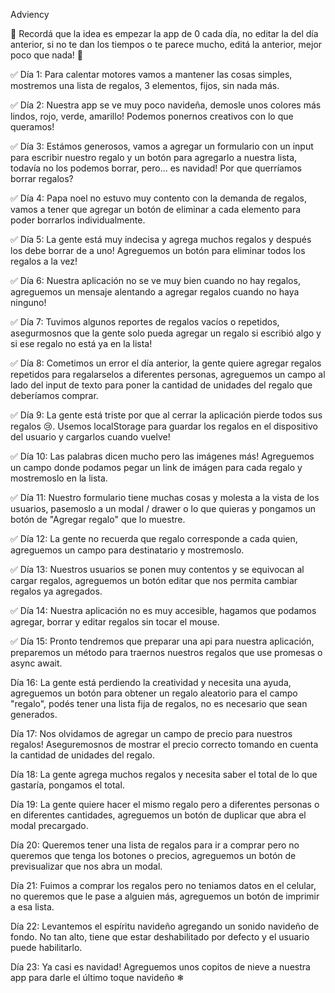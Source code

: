 Adviency

🔔 Recordá que la idea es empezar la app de 0 cada día, no editar la del día anterior, si no te dan los tiempos o te parece mucho, editá la anterior, mejor poco que nada! 🔔


✅ Día 1: Para calentar motores vamos a mantener las cosas simples, mostremos una lista de regalos, 3 elementos, fijos, sin nada más.

✅ Día 2: Nuestra app se ve muy poco navideña, demosle unos colores más lindos, rojo, verde, amarillo! Podemos ponernos creativos con lo que queramos!

✅ Día 3: Estámos generosos, vamos a agregar un formulario con un input para escribir nuestro regalo y un botón para agregarlo a nuestra lista, todavía no los podemos borrar, pero... es navidad! Por que querríamos borrar regalos?

✅ Día 4: Papa noel no estuvo muy contento con la demanda de regalos, vamos a tener que agregar un botón de eliminar a cada elemento para poder borrarlos individualmente.

✅ Día 5: La gente está muy indecisa y agrega muchos regalos y después los debe borrar de a uno! Agreguemos un botón para eliminar todos los regalos a la vez!

✅ Día 6: Nuestra aplicación no se ve muy bien cuando no hay regalos, agreguemos un mensaje alentando a agregar regalos cuando no haya ninguno!

✅ Día 7: Tuvimos algunos reportes de regalos vacíos o repetidos, asegurmosnos que la gente solo pueda agregar un regalo si escribió algo y si ese regalo no está ya en la lista!

✅ Día 8: Cometimos un error el día anterior, la gente quiere agregar regalos repetidos para regalarselos a diferentes personas, agreguemos un campo al lado del input de texto para poner la cantidad de unidades del regalo que deberíamos comprar.

✅ Día 9: La gente está triste por que al cerrar la aplicación pierde todos sus regalos 😢. Usemos localStorage para guardar los regalos en el dispositivo del usuario y cargarlos cuando vuelve!

✅ Día 10: Las palabras dicen mucho pero las imágenes más! Agreguemos un campo donde podamos pegar un link de imágen para cada regalo y mostremoslo en la lista.

✅ Día 11: Nuestro formulario tiene muchas cosas y molesta a la vista de los usuarios, pasemoslo a un modal / drawer o lo que quieras y pongamos un botón de "Agregar regalo" que lo muestre.

✅ Día 12: La gente no recuerda que regalo corresponde a cada quien, agreguemos un campo para destinatario y mostremoslo.

✅ Día 13: Nuestros usuarios se ponen muy contentos y se equivocan al cargar regalos, agreguemos un botón editar que nos permita cambiar regalos ya agregados.

✅ Día 14: Nuestra aplicación no es muy accesible, hagamos que podamos agregar, borrar y editar regalos sin tocar el mouse.

✅ Día 15: Pronto tendremos que preparar una api para nuestra aplicación, preparemos un método para traernos nuestros regalos que use promesas o async await.

Día 16: La gente está perdiendo la creatividad y necesita una ayuda, agreguemos un botón para obtener un regalo aleatorio para el campo "regalo", podés tener una lista fija de regalos, no es necesario que sean generados.

Día 17: Nos olvidamos de agregar un campo de precio para nuestros regalos! Aseguremosnos de mostrar el precio correcto tomando en cuenta la cantidad de unidades del regalo.

Día 18: La gente agrega muchos regalos y necesita saber el total de lo que gastaría, pongamos el total.

Día 19: La gente quiere hacer el mismo regalo pero a diferentes personas o en diferentes cantidades, agreguemos un botón de duplicar que abra el modal precargado.

Día 20: Queremos tener una lista de regalos para ir a comprar pero no queremos que tenga los botones o precios, agreguemos un botón de previsualizar que nos abra un modal.

Día 21: Fuimos a comprar los regalos pero no teniamos datos en el celular, no queremos que le pase a alguien más, agreguemos un botón de imprimir a esa lista.

Día 22: Levantemos el espíritu navideño agregando un sonido navideño de fondo. No tan alto, tiene que estar deshabilitado por defecto y el usuario puede habilitarlo.

Día 23: Ya casi es navidad! Agreguemos unos copitos de nieve a nuestra app para darle el último toque navideño ❄